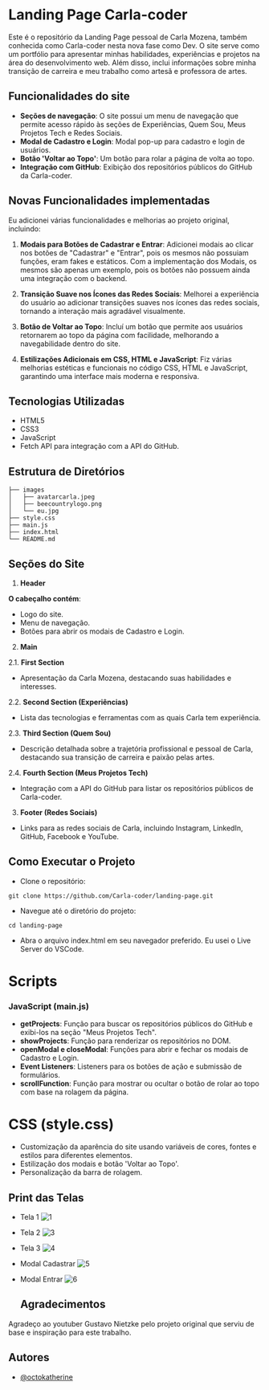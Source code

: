 # Landing Page  Carla-coder

Este é o repositório da Landing Page pessoal de Carla Mozena, também conhecida como Carla-coder nesta nova fase como Dev. O site serve como um portfólio para apresentar minhas habilidades, experiências e projetos na área do desenvolvimento web. Além disso, inclui informações sobre minha transição de carreira e meu trabalho como artesã e professora de artes.

## Funcionalidades do site

- **Seções de navegação**: O site possui um menu de navegação que permite acesso rápido às seções de Experiências, Quem Sou, Meus Projetos Tech e Redes Sociais.
- **Modal de Cadastro e Login**: Modal pop-up para cadastro e login de usuários.
- **Botão 'Voltar ao Topo'**: Um botão para rolar a página de volta ao topo.
- **Integração com GitHub**: Exibição dos repositórios públicos do GitHub da Carla-coder.

## Novas Funcionalidades implementadas

Eu  adicionei várias funcionalidades e melhorias ao projeto original, incluindo:

1. **Modais para Botões de Cadastrar e Entrar**: Adicionei modais ao clicar nos botões de "Cadastrar" e "Entrar", pois os mesmos não possuiam funções, eram fakes e estáticos. Com a implementação dos Modais, os mesmos são apenas um exemplo, pois os botões não possuem ainda uma integração com o backend. 

2. **Transição Suave nos Ícones das Redes Sociais**: Melhorei a experiência do usuário ao adicionar transições suaves nos ícones das redes sociais, tornando a interação mais agradável visualmente.

3. **Botão de Voltar ao Topo**: Incluí um botão que permite aos usuários retornarem ao topo da página com facilidade, melhorando a navegabilidade dentro do site.

4. **Estilizações Adicionais em CSS, HTML e JavaScript**: Fiz várias melhorias estéticas e funcionais no código CSS, HTML e JavaScript, garantindo uma interface mais moderna e responsiva.

## Tecnologias Utilizadas

- HTML5
- CSS3
- JavaScript
- Fetch API para integração com a API do GitHub.
## Estrutura de Diretórios

```
├── images
│   ├── avatarcarla.jpeg
│   ├── beecountrylogo.png
│   └── eu.jpg
├── style.css
├── main.js
├── index.html
└── README.md

```
## Seções do Site

1. **Header**

**O cabeçalho contém**:

- Logo do site.
- Menu de navegação.
- Botões para abrir os modais de Cadastro e Login.

2. **Main**

2.1. **First Section**
- Apresentação da Carla Mozena, destacando suas habilidades e interesses.

2.2. **Second Section (Experiências)**
- Lista das tecnologias e ferramentas com as quais Carla tem experiência.

2.3. **Third Section (Quem Sou)**
- Descrição detalhada sobre a trajetória profissional e pessoal de Carla, destacando sua transição de carreira e paixão pelas artes.

2.4. **Fourth Section (Meus Projetos Tech)**
- Integração com a API do GitHub para listar os repositórios públicos de Carla-coder.

3. **Footer (Redes Sociais)**

- Links para as redes sociais de Carla, incluindo Instagram, LinkedIn, GitHub, Facebook e YouTube.
## Como Executar o Projeto

- Clone o repositório:

```
git clone https://github.com/Carla-coder/landing-page.git
```

- Navegue até o diretório do projeto:

```
cd landing-page
```

- Abra o arquivo index.html em seu navegador preferido. Eu usei o Live Server do VSCode.

# Scripts

### JavaScript (main.js)

- **getProjects**: Função para buscar os repositórios públicos do GitHub e exibi-los na seção "Meus Projetos Tech".
- **showProjects**: Função para renderizar os repositórios no DOM.
- **openModal e closeModal**: Funções para abrir e fechar os modais de Cadastro e Login.
- **Event Listeners**: Listeners para os botões de ação e submissão de formulários.
- **scrollFunction**: Função para mostrar ou ocultar o botão de rolar ao topo com base na rolagem da página.

# CSS (style.css)

- Customização da aparência do site usando variáveis de cores, fontes e estilos para diferentes elementos.
- Estilização dos modais e botão 'Voltar ao Topo'.
- Personalização da barra de rolagem.

## Print das Telas

- Tela 1
![1](https://github.com/Carla-coder/senai2024/assets/128012862/29e57677-33a6-44a5-b764-5e926e5d2f0f)

- Tela 2
![3](https://github.com/Carla-coder/senai2024/assets/128012862/a845353c-d159-4b3f-b7fc-33be6d1992b0)

- Tela 3
![4](https://github.com/Carla-coder/senai2024/assets/128012862/8d578cd0-7194-46ce-8628-f13410f267d4)

- Modal Cadastrar
![5](https://github.com/Carla-coder/senai2024/assets/128012862/67ff5fef-e6d5-4138-bf04-afe4f9a244ff)

- Modal Entrar
![6](https://github.com/Carla-coder/senai2024/assets/128012862/fd53d571-8ec1-477b-95b5-86cde89a1989)

  ## Agradecimentos

Agradeço ao youtuber Gustavo Nietzke pelo projeto original que serviu de base e inspiração para este trabalho.
## Autores

- [@octokatherine](https://www.github.com/Carla-coder)

